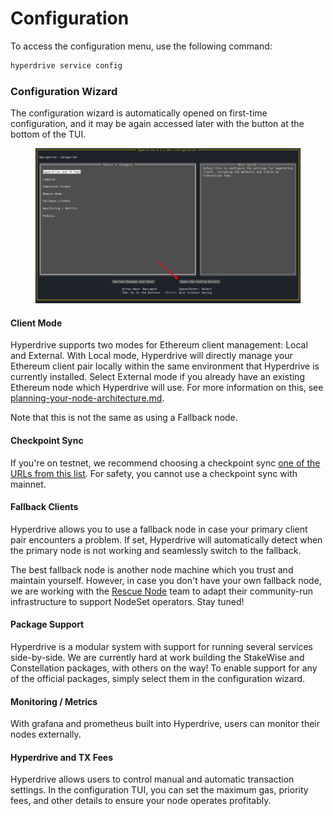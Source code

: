 # Configuration

To access the configuration menu, use the following command:

```bash
hyperdrive service config
```

### Configuration Wizard

The configuration wizard is automatically opened on first-time configuration, and it may be again accessed later with the button at the bottom of the TUI.

<figure><img src="../../.gitbook/assets/image.png" alt=""><figcaption></figcaption></figure>

#### Client Mode

Hyperdrive supports two modes for Ethereum client management: Local and External. With Local mode, Hyperdrive will directly manage your Ethereum client pair locally within the same environment that Hyperdrive is currently installed. Select External mode if you already have an existing Ethereum node which Hyperdrive will use. For more information on this, see [planning-your-node-architecture.md](../best-practices/planning-your-node-architecture.md "mention").

Note that this is not the same as using a Fallback node.

#### Checkpoint Sync

If you're on testnet, we recommend choosing a checkpoint sync [one of the URLs from this list](https://eth-clients.github.io/checkpoint-sync-endpoints/).  For safety, you cannot use a checkpoint sync with mainnet.

#### Fallback Clients

Hyperdrive allows you to use a fallback node in case your primary client pair encounters a problem. If set, Hyperdrive will automatically detect when the primary node is not working and seamlessly switch to the fallback.&#x20;

The best fallback node is another node machine which you trust and maintain yourself. However, in case you don't have your own fallback node, we are working with the [Rescue Node](https://rescuenode.com/) team to adapt their community-run infrastructure to support NodeSet operators. Stay tuned!

#### Package Support

Hyperdrive is a modular system with support for running several services side-by-side. We are currently hard at work building the StakeWise and Constellation packages, with others on the way! To enable support for any of the official packages, simply select them in the configuration wizard.

#### Monitoring / Metrics

With grafana and prometheus built into Hyperdrive, users can monitor their nodes externally.&#x20;

#### Hyperdrive and TX Fees

Hyperdrive allows users to control manual and automatic transaction settings. In the configuration TUI, you can set the maximum gas, priority fees, and other details to ensure your node operates profitably.
